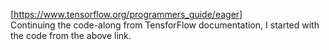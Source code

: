 [https://www.tensorflow.org/programmers_guide/eager]  
Continuing the code-along from TensforFlow documentation, I started with the code from the above link.